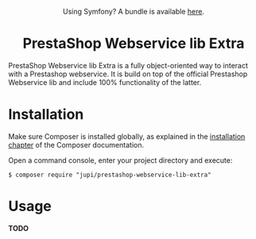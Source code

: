 <p align="center">Using Symfony? A bundle is available <a href="https://github.com/Jupi007/prestashop-webservice-bundle">here</a>.</p>

<h1 align="center">PrestaShop Webservice lib Extra</h1>

PrestaShop Webservice lib Extra is a fully object-oriented way to interact with a Prestashop webservice. It is build on top of the official Prestashop Webservice lib and include 100% functionality of the latter.

Installation
============

Make sure Composer is installed globally, as explained in the
[installation chapter](https://getcomposer.org/doc/00-intro.md)
of the Composer documentation.

Open a command console, enter your project directory and execute:

```console
$ composer require "jupi/prestashop-webservice-lib-extra"
```

Usage
=====

**TODO**


